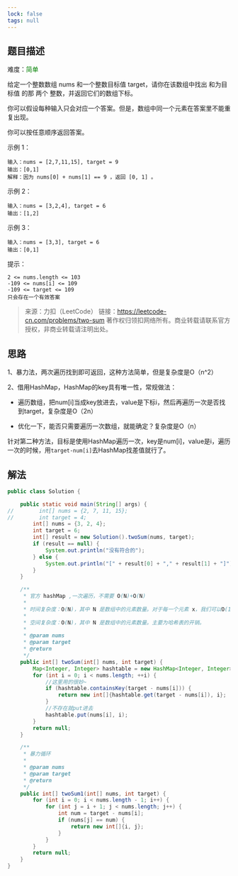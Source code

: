 ```yaml
---
lock: false
tags: null
---
```

## 题目描述

难度：<span style="color:green">简单</span>

给定一个整数数组 nums 和一个整数目标值 target，请你在该数组中找出 和为目标值 的那 两个 整数，并返回它们的数组下标。

你可以假设每种输入只会对应一个答案。但是，数组中同一个元素在答案里不能重复出现。

你可以按任意顺序返回答案。

 

示例 1：

```
输入：nums = [2,7,11,15], target = 9
输出：[0,1]
解释：因为 nums[0] + nums[1] == 9 ，返回 [0, 1] 。
```


示例 2：

```
输入：nums = [3,2,4], target = 6
输出：[1,2]
```


示例 3：

```
输入：nums = [3,3], target = 6
输出：[0,1]
```


提示：

```
2 <= nums.length <= 103
-109 <= nums[i] <= 109
-109 <= target <= 109
只会存在一个有效答案
```



> 来源：力扣（LeetCode）
> 链接：https://leetcode-cn.com/problems/two-sum
> 著作权归领扣网络所有。商业转载请联系官方授权，非商业转载请注明出处。



## 思路

1、暴力法，两次遍历找到即可返回，这种方法简单，但是复杂度是O（n^2）

2、借用HashMap，HashMap的key具有唯一性，常规做法：

- 遍历数组，把num[i]当成key放进去，value是下标i，然后再遍历一次是否找到target，复杂度是O（2n）

- 优化一下，能否只需要遍历一次数组，就能确定？复杂度是O（n）

针对第二种方法，目标是使用HashMap遍历一次，key是num[i]，value是i，遍历一次的时候，用`target-num[i]`去HashMap找差值就行了。



## 解法

```java
public class Solution {

    public static void main(String[] args) {
//        int[] nums = {2, 7, 11, 15};
//        int target = 4;
        int[] nums = {3, 2, 4};
        int target = 6;
        int[] result = new Solution().twoSum(nums, target);
        if (result == null) {
            System.out.println("没有符合的");
        } else {
            System.out.println("[" + result[0] + "," + result[1] + "]");
        }
    }

    /**
     * 官方 hashMap ,一次遍历，不需要 O(N)+O(N)
     *
     * 时间复杂度：O(N)，其中 N 是数组中的元素数量。对于每一个元素 x，我们可以O(1) 地寻找 target - x。
     *
     * 空间复杂度：O(N)，其中 N 是数组中的元素数量。主要为哈希表的开销。
     *
     * @param nums
     * @param target
     * @return
     */
    public int[] twoSum(int[] nums, int target) {
        Map<Integer, Integer> hashtable = new HashMap<Integer, Integer>();
        for (int i = 0; i < nums.length; ++i) {
            //这里用的很妙~
            if (hashtable.containsKey(target - nums[i])) {
                return new int[]{hashtable.get(target - nums[i]), i};
            }
            //不存在就put进去
            hashtable.put(nums[i], i);
        }
        return null;
    }

    /**
     * 暴力循环
     *
     * @param nums
     * @param target
     * @return
     */
    public int[] twoSum1(int[] nums, int target) {
        for (int i = 0; i < nums.length - 1; i++) {
            for (int j = i + 1; j < nums.length; j++) {
                int num = target - nums[i];
                if (nums[j] == num) {
                    return new int[]{i, j};
                }
            }
        }
        return null;
    }
}
```



